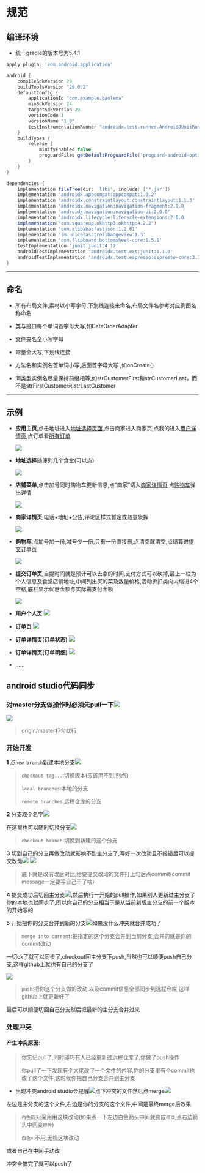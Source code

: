 # 规范  

## 编译环境

* 统一gradle的版本号为5.4.1  
```gradle
apply plugin: 'com.android.application'

android {
    compileSdkVersion 29
    buildToolsVersion "29.0.2"
    defaultConfig {
        applicationId "com.example.baolema"
        minSdkVersion 24
        targetSdkVersion 29
        versionCode 1
        versionName "1.0"
        testInstrumentationRunner "androidx.test.runner.AndroidJUnitRunner"
    }
    buildTypes {
        release {
            minifyEnabled false
            proguardFiles getDefaultProguardFile('proguard-android-optimize.txt'), 'proguard-rules.pro'
        }
    }
}

dependencies {
    implementation fileTree(dir: 'libs', include: ['*.jar'])
    implementation 'androidx.appcompat:appcompat:1.0.2'
    implementation 'androidx.constraintlayout:constraintlayout:1.1.3'
    implementation 'androidx.navigation:navigation-fragment:2.0.0'
    implementation 'androidx.navigation:navigation-ui:2.0.0'
    implementation 'androidx.lifecycle:lifecycle-extensions:2.0.0'
    implementation("com.squareup.okhttp3:okhttp:4.2.2")
    implementation 'com.alibaba:fastjson:1.2.61'
    implementation 'im.unicolas:trollbadgeview:1.3'
    implementation 'com.flipboard:bottomsheet-core:1.5.1'
    testImplementation 'junit:junit:4.12'
    androidTestImplementation 'androidx.test.ext:junit:1.1.0'
    androidTestImplementation 'androidx.test.espresso:espresso-core:3.1.1'
}
```

------
## 命名  

* 所有布局文件,素材以小写字母,下划线连接来命名,布局文件名参考对应例图名称命名  

* 类与接口每个单词首字母大写,如DataOrderAdapter  

* 文件夹名全小写字母  

* 常量全大写,下划线连接  

* 方法名和实例名首单词小写,后面首字母大写 ,如onCreate()  

* 同类型实例名尽量保持前缀相等,如strCustomerFirst和strCustomerLast，而不是strFirstCustomer和strLastCustomer  

------

## 示例  
* **应用主页**,点击地址进入[地址选择页面](),点击商家进入商家页,点我的进入[用户详情页](),点订单看[所有订单]()   

  ![](res/activity_main.png)

* **地址选择**随便列几个食堂(可以点)  

  ![](res/activity_address.png)
  
* **店铺菜单**,点击加号同时购物车更新信息,点“商家”切入[商家详情页](),点[购物车]()弹出详情  

  ![](res/activity_shop_food.png)
  
* **商家详情页**,电话+地址+公告,评论区样式暂定或随意发挥  

  ![](res/activity_shop_details.png)

* **购物车**,点加号加一份,减号少一份,只有一份直接删,点清空就清空,点结算进[提交订单页]()  

  ![](res/activity_shopping_car.png)

* **提交订单页**,自提时间就是预计可以去拿的时间,支付方式可以砍掉,最上一栏为个人信息及食堂店铺地址,中间列出买的菜及数量价格,活动折扣类向内缩进4个空格,底栏显示优惠金额与实际需支付金额  

  ![](res/activity_pushing_order.png)
  
* **用户个人页**
  ![](res/activity_my.png)

* **订单页**
  ![](res/activity_allorder.png)

* **订单详情页(订单状态)**
  ![](res/activity_orderdetail_status.png)

* **订单详情页(订单明细)**
  ![](res/activity_orderdetail.png)

* ……

## android studio代码同步  

### 对master分支做操作时必须先pull一下![](res/pull.png)  

![](res/PullMaster.png)  

> origin/master打勾就行  

### 开始开发  

**1** 点`new branch`新建本地分支![](res/newbranch.png)  

> `checkout tag...`:切换版本(应该用不到,别点)
>
> `local branches`:本地的分支  
>
> `remote branches`:远程仓库的分支  

**2** 分支取个名字![](res/checkoutnewbranch.png)  

在这里也可以随时切换分支![](res/checkoutbranch.png)  

> `checkout branch`:切换到新建的这个分支  

**3** 切到自己的分支再做改动就影响不到主分支了,写好一次改动且不报错后可以提交改动![](res/commit.png)  ![](res/CommitFile.png)

> 底下就是改前改后对比,给要提交改动的文件打上勾后点commit(commit message一定要写自己干了啥)  

**4** 提交成功后切回主分支![](res/CheckoutMaster.png),然后执行一开始的pull操作,如果别人更新过主分支了你的本地也就同步了,所以你自己的分支相当于是从当前新版主分支的前一个版本的开始写的  

**5** 开始把你的分支合并到新的分支![](res/MergeIntoCurrent.png)如果没什么冲突就合并成功了  

> `merge into current`:把指定的这个分支合并到当前分支,合并的就是你的commit改动  

一切ok了就可以同步了,checkout回主分支下push,当然也可以顺便push自己分支,这样github上就也有自己的分支了

![](res/push.png)  

> `push`:把你这个分支做的改动,以及commit信息全部同步到远程仓库,这样github上就更新好了

最后可以顺便切回自己分支然后把最新的主分支合并过来  

### 处理冲突  

#### 产生冲突原因:

> 你忘记pull了,同时碰巧有人已经更新过远程仓库了,你做了push操作
>
> 你pull了一下发现有个大佬改了一个文件的内容,你的分支里有个commit也改了这个文件,这时候你把自己分支合并到主分支  

* 出现冲突android studio会提醒![](res/conflicts.png)点下冲突的文件然后点merge![](res/revision1.png)

左边是主分支的这个文件,右边是你的分支的这个文件,中间是最终merge后效果

>  `白色箭头`:采用用这块改动(如果点一下左边白色箭头中间就变成`红烧`,点右边箭头中间变`排骨`)
>
>  `白色×`:不用,无视这块改动

或者自己在中间手动改  

冲突全搞完了就可以push了  